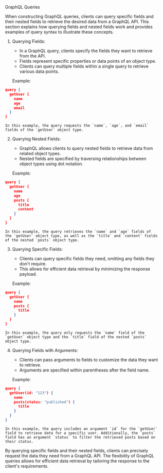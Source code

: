 GraphQL Queries

When constructing GraphQL queries, clients can query specific fields and their nested fields to retrieve the desired data from a GraphQL API. This section explains how querying fields and nested fields work and provides examples of query syntax to illustrate these concepts.

1. Querying Fields:
    
    - In a GraphQL query, clients specify the fields they want to retrieve from the API.
    - Fields represent specific properties or data points of an object type.
    - Clients can query multiple fields within a single query to retrieve various data points.
    
    Example:
    
``` json
query {
  getUser {
    name
    age
    email
  }
}
```
    
    In this example, the query requests the `name`, `age`, and `email` fields of the `getUser` object type.
    
2. Querying Nested Fields:
    
    - GraphQL allows clients to query nested fields to retrieve data from related object types.
    - Nested fields are specified by traversing relationships between object types using dot notation.
    
    Example:
    
``` json
query {
  getUser {
    name
    age
    posts {
      title
      content
    }
  }
}
```
    
    In this example, the query retrieves the `name` and `age` fields of the `getUser` object type, as well as the `title` and `content` fields of the nested `posts` object type.
    
3. Querying Specific Fields:
    
    - Clients can query specific fields they need, omitting any fields they don't require.
    - This allows for efficient data retrieval by minimizing the response payload.
    
    Example:
    
``` json
query {
  getUser {
    name
    posts {
      title
    }
  }
}
```
    
    In this example, the query only requests the `name` field of the `getUser` object type and the `title` field of the nested `posts` object type.
    
4. Querying Fields with Arguments:
    
    - Clients can pass arguments to fields to customize the data they want to retrieve.
    - Arguments are specified within parentheses after the field name.
    
    Example:
    
``` json
query {
  getUser(id: "123") {
    name
    posts(status: "published") {
      title
    }
  }
}
```
    
    In this example, the query includes an argument `id` for the `getUser` field to retrieve data for a specific user. Additionally, the `posts` field has an argument `status` to filter the retrieved posts based on their status.
    

By querying specific fields and their nested fields, clients can precisely request the data they need from a GraphQL API. The flexibility of GraphQL queries allows for efficient data retrieval by tailoring the response to the client's requirements.